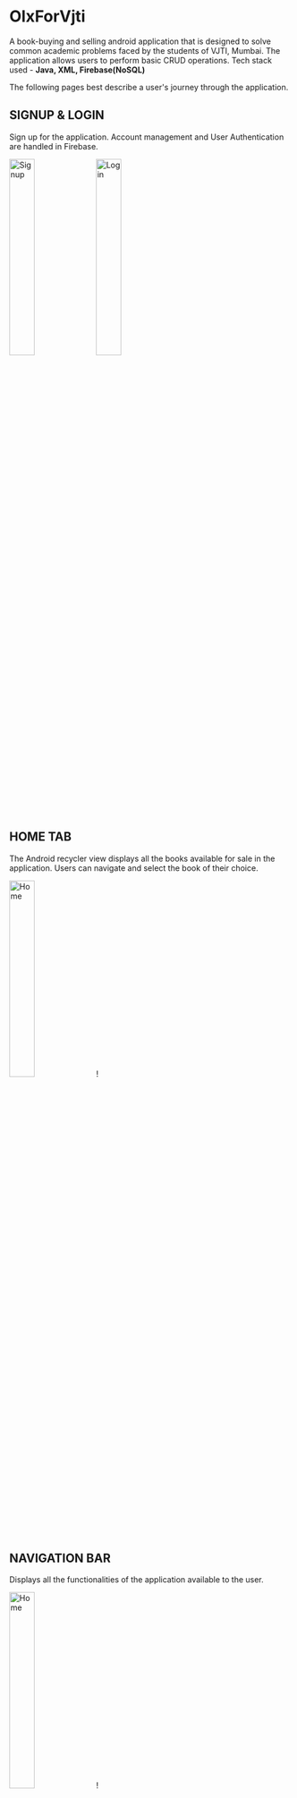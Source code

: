 # OlxForVjti

A book-buying and selling android application that is designed to solve common academic problems faced by the students of VJTI, Mumbai.
The application allows users to perform basic CRUD operations. Tech stack used  - **Java, XML, Firebase(NoSQL)**


The following pages best describe a user's journey through the application.

## SIGNUP & LOGIN
Sign up for the application. Account management and User Authentication are handled in Firebase.

<picture>
   <img alt="Signup" src="https://github.com/vedantspatil/OlxForVjti/assets/37808420/78436d0d-f8a9-4a10-a8e6-099f77239b66" width="30%" height="30%">
</picture>
<picture>
   <img alt="Login" src="https://github.com/vedantspatil/OlxForVjti/assets/37808420/c7bb3f8b-8434-472d-b6f5-d007f941ff5c" width="30%" height="30%">
</picture>

## HOME TAB
The Android recycler view displays all the books available for sale in the application. Users can navigate and select the book of their choice. 

<picture>
   <img alt="Home" src="https://github.com/vedantspatil/OlxForVjti/assets/37808420/ed3750be-7d1b-4def-a37e-07dc77edd547" width="30%" height="30%">
</picture>!

## NAVIGATION BAR
Displays all the functionalities of the application available to the user.

<picture>
   <img alt="Home" src="https://github.com/vedantspatil/OlxForVjti/assets/37808420/b8921ba8-bdc5-4887-b15b-617f49f510a9" width="30%" height="30%">
</picture>!


## PROFILE TAB
Displays the user profile details and allows them to edit any changes they want to make to their profile.

<picture>
   <img alt="Home" src="https://github.com/vedantspatil/OlxForVjti/assets/37808420/a6b585c2-37de-4bf0-98f2-0bc95b472af3" width="30%" height="30%">
</picture>!
<picture>
   <img alt="Home" src="https://github.com/vedantspatil/OlxForVjti/assets/37808420/901353bf-5062-41d2-b01b-b41ce9111b96" width="30%" height="30%">
</picture>!



## MY BOOKS
Diplays all the books put up for sale by the user and allows them to remove the listing or edit any details regarding the same.

<picture>
   <img alt="Home" src="https://github.com/vedantspatil/OlxForVjti/assets/37808420/d65ad6de-f073-4a6a-adb9-128ea47624dc" width="30%" height="30%">
</picture>!

<picture>
   <img alt="Home" src="https://github.com/vedantspatil/OlxForVjti/assets/37808420/53cb3dfb-d835-4320-82d8-aa7dc6ca1878" width="30%" height="30%">
</picture>!



## ADD BOOK
Users can add books to sell by uploading all the necessary details.

<picture>
   <img alt="Home" src="https://github.com/vedantspatil/OlxForVjti/assets/37808420/ae4cbf2b-a2c7-444b-bff4-4133125b6d98" width="30%" height="30%">
</picture>!


## BOOK VIEW
All the details regarding the books are displayed to the buyer.

<picture>
   <img alt="Home" src="https://github.com/vedantspatil/OlxForVjti/assets/37808420/2fae45c0-8afb-4257-b76c-056c38306c9b" width="30%" height="30%">
</picture>!


## CONTACT SELLER
Seller details are listed to help buyers reach the sellers. APIs to directly navigate to calls and texts are also enabled.

<picture>
   <img alt="Home" src="https://github.com/vedantspatil/OlxForVjti/assets/37808420/d0ebe0f6-03e1-4cac-92af-fc33df372b14" width="30%" height="30%">
</picture>!


## FILTER RESULTS OR SEARCH
Enabled trie search to help users filter books by the name of the course directly as they type and also a enhanced filter functionality to filter based on different parameters as provided 
by any e-commerece website.


<picture>
   <img alt="Home" src="https://github.com/vedantspatil/OlxForVjti/assets/37808420/576692fe-5d2c-4206-b15e-91cf52ec5024" width="30%" height="30%">
</picture>!
<picture>
   <img alt="Home" src="https://github.com/vedantspatil/OlxForVjti/assets/37808420/60778c78-6bbf-4ef8-afb2-01c44be8adcd" width="30%" height="30%">
</picture>!
<picture>
   <img alt="Home" src="https://github.com/vedantspatil/OlxForVjti/assets/37808420/b80f3acd-d3f1-437f-821e-21d7d17d0cca" width="30%" height="30%">
</picture>!

